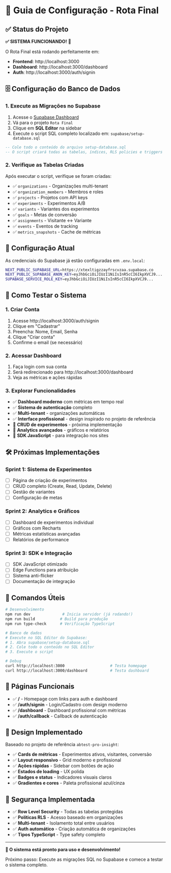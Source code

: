 # 🚀 Guia de Configuração - Rota Final

## ✅ Status do Projeto

**✅ SISTEMA FUNCIONANDO!** 🎉

O Rota Final está rodando perfeitamente em:
- **Frontend**: http://localhost:3000 
- **Dashboard**: http://localhost:3000/dashboard
- **Auth**: http://localhost:3000/auth/signin

## 🗄️ Configuração do Banco de Dados

### 1. Execute as Migrações no Supabase

1. Acesse o [Supabase Dashboard](https://app.supabase.com)
2. Vá para o projeto `Rota Final` 
3. Clique em **SQL Editor** na sidebar
4. Execute o script SQL completo localizado em: `supabase/setup-database.sql`

```sql
-- Cole todo o conteúdo do arquivo setup-database.sql
-- O script criará todas as tabelas, índices, RLS policies e triggers
```

### 2. Verifique as Tabelas Criadas

Após executar o script, verifique se foram criadas:

- ✅ `organizations` - Organizações multi-tenant
- ✅ `organization_members` - Membros e roles
- ✅ `projects` - Projetos com API keys
- ✅ `experiments` - Experimentos A/B
- ✅ `variants` - Variantes dos experimentos
- ✅ `goals` - Metas de conversão
- ✅ `assignments` - Visitante ↔ Variante
- ✅ `events` - Eventos de tracking
- ✅ `metrics_snapshots` - Cache de métricas

## 🔑 Configuração Atual

As credenciais do Supabase já estão configuradas em `.env.local`:

```bash
NEXT_PUBLIC_SUPABASE_URL=https://xtexltigzzayfrscvzaa.supabase.co
NEXT_PUBLIC_SUPABASE_ANON_KEY=eyJhbGciOiJIUzI1NiIsInR5cCI6IkpXVCJ9...
SUPABASE_SERVICE_ROLE_KEY=eyJhbGciOiJIUzI1NiIsInR5cCI6IkpXVCJ9...
```

## 🎯 Como Testar o Sistema

### 1. Criar Conta
1. Acesse http://localhost:3000/auth/signin
2. Clique em "Cadastrar" 
3. Preencha: Nome, Email, Senha
4. Clique "Criar conta"
5. Confirme o email (se necessário)

### 2. Acessar Dashboard
1. Faça login com sua conta
2. Será redirecionado para http://localhost:3000/dashboard
3. Veja as métricas e ações rápidas

### 3. Explorar Funcionalidades
- ✅ **Dashboard moderno** com métricas em tempo real
- ✅ **Sistema de autenticação** completo
- ✅ **Multi-tenant** - organizações automáticas
- ✅ **Interface profissional** - design inspirado no projeto de referência
- 🔄 **CRUD de experimentos** - próxima implementação
- 🔄 **Analytics avançados** - gráficos e relatórios
- 🔄 **SDK JavaScript** - para integração nos sites

## 🛠️ Próximas Implementações

### Sprint 1: Sistema de Experimentos
- [ ] Página de criação de experimentos
- [ ] CRUD completo (Create, Read, Update, Delete)
- [ ] Gestão de variantes
- [ ] Configuração de metas

### Sprint 2: Analytics e Gráficos  
- [ ] Dashboard de experimentos individual
- [ ] Gráficos com Recharts
- [ ] Métricas estatísticas avançadas
- [ ] Relatórios de performance

### Sprint 3: SDK e Integração
- [ ] SDK JavaScript otimizado
- [ ] Edge Functions para atribuição
- [ ] Sistema anti-flicker
- [ ] Documentação de integração

## 🚀 Comandos Úteis

```bash
# Desenvolvimento
npm run dev              # Inicia servidor (já rodando!)
npm run build           # Build para produção
npm run type-check      # Verificação TypeScript

# Banco de dados
# Execute no SQL Editor do Supabase:
# 1. Abra supabase/setup-database.sql
# 2. Cole todo o conteúdo no SQL Editor
# 3. Execute o script

# Debug
curl http://localhost:3000                    # Testa homepage
curl http://localhost:3000/dashboard          # Testa dashboard
```

## 📱 Páginas Funcionais

- ✅ **/** - Homepage com links para auth e dashboard
- ✅ **/auth/signin** - Login/Cadastro com design moderno
- ✅ **/dashboard** - Dashboard profissional com métricas
- ✅ **/auth/callback** - Callback de autenticação

## 🎨 Design Implementado

Baseado no projeto de referência `abtest-pro-insight`:
- ✅ **Cards de métricas** - Experimentos ativos, visitantes, conversão
- ✅ **Layout responsivo** - Grid moderno e profissional
- ✅ **Ações rápidas** - Sidebar com botões de ação
- ✅ **Estados de loading** - UX polida
- ✅ **Badges e status** - Indicadores visuais claros
- ✅ **Gradientes e cores** - Paleta profissional azul/cinza

## 🔐 Segurança Implementada

- ✅ **Row Level Security** - Todas as tabelas protegidas
- ✅ **Políticas RLS** - Acesso baseado em organizações
- ✅ **Multi-tenant** - Isolamento total entre usuários
- ✅ **Auth automático** - Criação automática de organizações
- ✅ **Tipos TypeScript** - Type safety completo

---

**🎉 O sistema está pronto para uso e desenvolvimento!** 

Próximo passo: Execute as migrações SQL no Supabase e comece a testar o sistema completo.